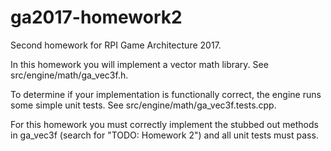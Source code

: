 # ga2017-homework2
Second homework for RPI Game Architecture 2017.

In this homework you will implement a vector math library. See
src/engine/math/ga_vec3f.h.

To determine if your implementation is functionally correct, the engine runs
some simple unit tests. See src/engine/math/ga_vec3f.tests.cpp.

For this homework you must correctly implement the stubbed out methods
in ga_vec3f (search for "TODO: Homework 2") and all unit tests must pass.
